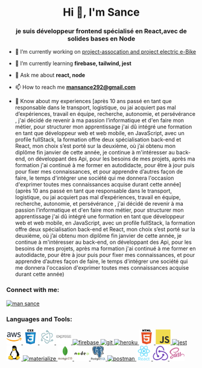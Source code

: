 <h1 align="center">Hi 👋, I'm Sance</h1>
<h3 align="center">je suis développeur frontend spécialisé en React,avec de solides bases en Node</h3>

- 🔭 I’m currently working on [project-assocation and project electric e-Bike](https://github.com/san292/l-enfant-trouv-)

- 🌱 I’m currently learning **firebase, tailwind, jest**

- 💬 Ask me about **react, node**

- 📫 How to reach me **mansance292@gmail.com**

- 📄 Know about my experiences [après 10 ans passé en tant que responsable dans le transport, logistique, ou jai acquiert pas mal d’expériences, travail en équipe, recherche, autonomie, et persévérance , j'ai décidé de revenir à ma passion l’informatique et d'en faire mon métier, pour structurer mon apprentissage j'ai dû intégré une formation en tant que développeur web et web mobile, en JavaScript, avec un profile fullStack, la formation offre deux spécialisation back-end et React, mon choix s’est porté sur la deuxième, où j’ai obtenu mon diplôme fin janvier de cette année, je continue à m'intéresser au back-end, on développant des Api, pour les besoins de mes projets, après ma formation j'ai continué à me former en autodidacte, pour être à jour puis pour fixer mes connaissances, et pour apprendre d’autres façon de faire, le temps d'intégrer une société qui me donnera l'occasion d'exprimer toutes mes connaissances acquise durant cette année](après 10 ans passé en tant que responsable dans le transport, logistique, ou jai acquiert pas mal d’expériences, travail en équipe, recherche, autonomie, et persévérance , j'ai décidé de revenir à ma passion l’informatique et d'en faire mon métier, pour structurer mon apprentissage j'ai dû intégré une formation en tant que développeur web et web mobile, en JavaScript, avec un profile fullStack, la formation offre deux spécialisation back-end et React, mon choix s’est porté sur la deuxième, où j’ai obtenu mon diplôme fin janvier de cette année, je continue à m'intéresser au back-end, on développant des Api, pour les besoins de mes projets, après ma formation j'ai continué à me former en autodidacte, pour être à jour puis pour fixer mes connaissances, et pour apprendre d’autres façon de faire, le temps d'intégrer une société qui me donnera l'occasion d'exprimer toutes mes connaissances acquise durant cette année)

<h3 align="left">Connect with me:</h3>
<p align="left">
<a href="https://linkedin.com/in/man sance" target="blank"><img align="center" src="https://raw.githubusercontent.com/rahuldkjain/github-profile-readme-generator/master/src/images/icons/Social/linked-in-alt.svg" alt="man sance" height="30" width="40" /></a>
</p>

<h3 align="left">Languages and Tools:</h3>
<p align="left"> <a href="https://aws.amazon.com" target="_blank" rel="noreferrer"> <img src="https://raw.githubusercontent.com/devicons/devicon/master/icons/amazonwebservices/amazonwebservices-original-wordmark.svg" alt="aws" width="40" height="40"/> </a> <a href="https://www.w3schools.com/css/" target="_blank" rel="noreferrer"> <img src="https://raw.githubusercontent.com/devicons/devicon/master/icons/css3/css3-original-wordmark.svg" alt="css3" width="40" height="40"/> </a> <a href="https://www.electronjs.org" target="_blank" rel="noreferrer"> <img src="https://raw.githubusercontent.com/devicons/devicon/master/icons/electron/electron-original.svg" alt="electron" width="40" height="40"/> </a> <a href="https://expressjs.com" target="_blank" rel="noreferrer"> <img src="https://raw.githubusercontent.com/devicons/devicon/master/icons/express/express-original-wordmark.svg" alt="express" width="40" height="40"/> </a> <a href="https://firebase.google.com/" target="_blank" rel="noreferrer"> <img src="https://www.vectorlogo.zone/logos/firebase/firebase-icon.svg" alt="firebase" width="40" height="40"/> </a> <a href="https://git-scm.com/" target="_blank" rel="noreferrer"> <img src="https://www.vectorlogo.zone/logos/git-scm/git-scm-icon.svg" alt="git" width="40" height="40"/> </a> <a href="https://heroku.com" target="_blank" rel="noreferrer"> <img src="https://www.vectorlogo.zone/logos/heroku/heroku-icon.svg" alt="heroku" width="40" height="40"/> </a> <a href="https://www.w3.org/html/" target="_blank" rel="noreferrer"> <img src="https://raw.githubusercontent.com/devicons/devicon/master/icons/html5/html5-original-wordmark.svg" alt="html5" width="40" height="40"/> </a> <a href="https://developer.mozilla.org/en-US/docs/Web/JavaScript" target="_blank" rel="noreferrer"> <img src="https://raw.githubusercontent.com/devicons/devicon/master/icons/javascript/javascript-original.svg" alt="javascript" width="40" height="40"/> </a> <a href="https://jestjs.io" target="_blank" rel="noreferrer"> <img src="https://www.vectorlogo.zone/logos/jestjsio/jestjsio-icon.svg" alt="jest" width="40" height="40"/> </a> <a href="https://www.linux.org/" target="_blank" rel="noreferrer"> <img src="https://raw.githubusercontent.com/devicons/devicon/master/icons/linux/linux-original.svg" alt="linux" width="40" height="40"/> </a> <a href="https://materializecss.com/" target="_blank" rel="noreferrer"> <img src="https://raw.githubusercontent.com/prplx/svg-logos/5585531d45d294869c4eaab4d7cf2e9c167710a9/svg/materialize.svg" alt="materialize" width="40" height="40"/> </a> <a href="https://www.mongodb.com/" target="_blank" rel="noreferrer"> <img src="https://raw.githubusercontent.com/devicons/devicon/master/icons/mongodb/mongodb-original-wordmark.svg" alt="mongodb" width="40" height="40"/> </a> <a href="https://nodejs.org" target="_blank" rel="noreferrer"> <img src="https://raw.githubusercontent.com/devicons/devicon/master/icons/nodejs/nodejs-original-wordmark.svg" alt="nodejs" width="40" height="40"/> </a> <a href="https://www.postgresql.org" target="_blank" rel="noreferrer"> <img src="https://raw.githubusercontent.com/devicons/devicon/master/icons/postgresql/postgresql-original-wordmark.svg" alt="postgresql" width="40" height="40"/> </a> <a href="https://postman.com" target="_blank" rel="noreferrer"> <img src="https://www.vectorlogo.zone/logos/getpostman/getpostman-icon.svg" alt="postman" width="40" height="40"/> </a> <a href="https://reactjs.org/" target="_blank" rel="noreferrer"> <img src="https://raw.githubusercontent.com/devicons/devicon/master/icons/react/react-original-wordmark.svg" alt="react" width="40" height="40"/> </a> <a href="https://redux.js.org" target="_blank" rel="noreferrer"> <img src="https://raw.githubusercontent.com/devicons/devicon/master/icons/redux/redux-original.svg" alt="redux" width="40" height="40"/> </a> <a href="https://sass-lang.com" target="_blank" rel="noreferrer"> <img src="https://raw.githubusercontent.com/devicons/devicon/master/icons/sass/sass-original.svg" alt="sass" width="40" height="40"/> </a> </p>




